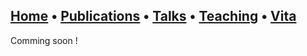 ## [Home](index.md) • [Publications](publications.md) • [Talks](talks.md) • [Teaching](teaching.md) • [Vita](cv.md)

Comming soon !
